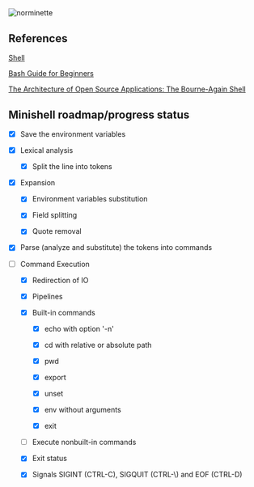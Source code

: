 ## 

![norminette](https://github.com/gbudau/minishell/workflows/norminette/badge.svg)

## References

[Shell](https://pubs.opengroup.org/onlinepubs/9699919799/idx/shell.html)

[Bash Guide for Beginners](https://tldp.org/LDP/Bash-Beginners-Guide/html/index.html)

[The Architecture of Open Source Applications: The Bourne-Again Shell](https://www.aosabook.org/en/bash.html)

## Minishell roadmap/progress status

- [x] Save the environment variables

- [x] Lexical analysis
  
  - [x] Split the line into tokens

- [x] Expansion
  
  - [x] Environment variables substitution
  
  - [x] Field splitting
  
  - [x] Quote removal

- [x] Parse (analyze and substitute) the tokens into commands

- [ ] Command Execution
  
  - [x] Redirection of IO
  
  - [x] Pipelines
  
  - [x] Built-in commands
    
    - [x] echo with option '-n'
    
    - [x] cd with relative or absolute path
    
    - [x] pwd
    
    - [x] export
    
    - [x] unset
    
    - [x] env without arguments
    
    - [x] exit
  
  - [ ] Execute nonbuilt-in commands
  
  - [x] Exit status
  
  - [x] Signals SIGINT (CTRL-C), SIGQUIT \(CTRL-\\\) and EOF \(CTRL-D\)
  
    

